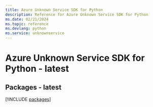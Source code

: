 ```yaml
---
title: Azure Unknown Service SDK for Python
description: Reference for Azure Unknown Service SDK for Python
ms.date: 02/21/2024
ms.topic: reference
ms.devlang: python
ms.service: unknownservice
---
```

# Azure Unknown Service SDK for Python - latest
## Packages - latest
[!INCLUDE [packages](unknown-service-index.md)]